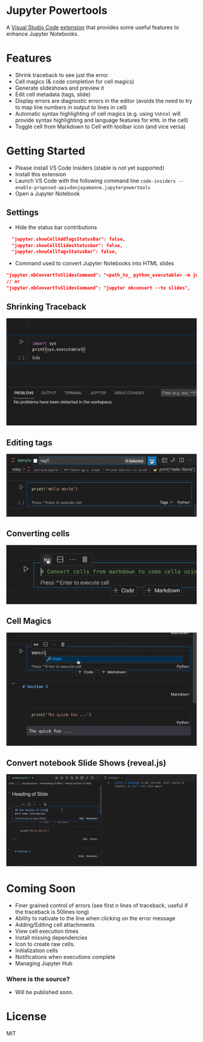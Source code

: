 # Jupyter Powertools

A [Visual Studio Code](https://code.visualstudio.com/) [extension](https://marketplace.visualstudio.com/items?itemName=donjayamanne.jupyterpowertools) that provides some useful features to enhance Jupyter Notebooks.

# Features
* Shrink traceback to see just the error.
* Cell magics (& code completion for cell magics)
* Generate slideshows and preview it
* Edit cell metadata (tags, slide)
* Display errors are diagnostic errors in the editor (avoids the need to try to map line numbers in output to lines in cell)
* Automatic syntax highlighting of cell magics (e.g. using `%%html` will provide syntax highlighting and language features for `HTML` in the cell)
* Toggle cell from Markdown to Cell with toolbar icon (and vice versa)

# Getting Started
* Please install VS Code Insiders (stable is not yet supported)
* Install this extension
* Launch VS Code with the following command line `code-insiders --enable-proposed-api=donjayamanne.jupyterpowertools`
* Open a Jupyter Notebook

## Settings
* Hide the status bar contributions
```json
  "jupyter.showCellAddTagsStatusBar": false,
  "jupyter.showCellSlidesStatusbar": false,
  "jupyter.showCellTagsStatusBar": false,
```
* Command used to convert Jupyter Notebooks into HTML slides
```json
"jupyter.nbConvertToSlidesCommand": "<path_to_ python_executable> -m jupyter nbconvert --to slides",
// or
"jupyter.nbConvertToSlidesCommand": "jupyter nbconvert --to slides",
```

## Shrinking Traceback
<img src=https://raw.githubusercontent.com/DonJayamanne/vscode-jupyterpowertools/master/images/errors.gif>

## Editing tags
<img src=https://raw.githubusercontent.com/DonJayamanne/vscode-jupyterpowertools/master/images/tags.gif>

## Converting cells
<img src=https://raw.githubusercontent.com/DonJayamanne/vscode-jupyterpowertools/master/images/convertCell.gif>

## Cell Magics
<img src=https://raw.githubusercontent.com/DonJayamanne/vscode-jupyterpowertools/master/images/cellMagics.gif>

## Convert notebook Slide Shows (reveal.js)
<img src=https://raw.githubusercontent.com/DonJayamanne/vscode-jupyterpowertools/master/images/slides.gif>

# Coming Soon
* Finer grained control of errors (see first n lines of traceback, useful if the traceback is 50lines long)
* Ability to nativate to the line when clicking on the error message
* Adding/Editing cell attachments
* View cell execution times
* Install missing dependencies
* Icon to create raw cells.
* Initialization cells
* Notifications when executions complete
* Managing Jupyter Hub

### Where is the source?
* Will be published soon.

# License

MIT
